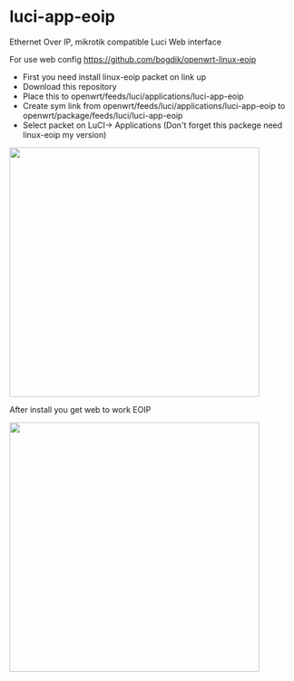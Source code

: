 # luci-app-eoip
Ethernet Over IP, mikrotik compatible Luci Web interface

For use web config https://github.com/bogdik/openwrt-linux-eoip

- First you need install linux-eoip packet on link up
- Download this repository
- Place this to openwrt/feeds/luci/applications/luci-app-eoip
- Create sym link from openwrt/feeds/luci/applications/luci-app-eoip to openwrt/package/feeds/luci/luci-app-eoip
- Select packet on LuCI-> Applications 
(Don't forget this packege need linux-eoip my version)


<img src="https://sun9-33.userapi.com/c857524/v857524187/f2b64/DuGECC2YE_I.jpg" width="440" alt="">

After install you get web to work EOIP

<img src="https://sun9-20.userapi.com/c857524/v857524187/f2b86/3hchdvR60zs.jpg" width="440" alt="">

